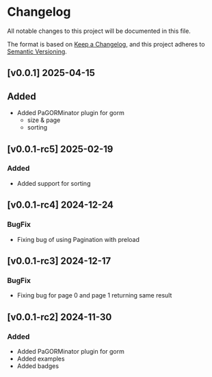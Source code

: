 # Changelog

All notable changes to this project will be documented in this file.

The format is based on [Keep a Changelog](https://keepachangelog.com/en/1.1.0/),
and this project adheres to [Semantic Versioning](https://semver.org/spec/v2.0.0.html).

## [v0.0.1] 2025-04-15

## Added

- Added PaGORMinator plugin for gorm
    - size & page
    - sorting

## [v0.0.1-rc5] 2025-02-19

### Added

- Added support for sorting

## [v0.0.1-rc4] 2024-12-24

### BugFix

- Fixing bug of using Pagination with preload

## [v0.0.1-rc3] 2024-12-17

### BugFix

- Fixing bug for page 0 and page 1 returning same result

## [v0.0.1-rc2] 2024-11-30

### Added

- Added PaGORMinator plugin for gorm
- Added examples
- Added badges
